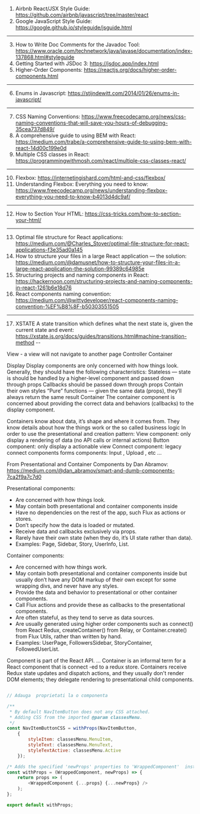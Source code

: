 1. Airbnb React/JSX Style Guide: https://github.com/airbnb/javascript/tree/master/react
2. Google JavaScript Style Guide: https://google.github.io/styleguide/jsguide.html
---
3. How to Write Doc Comments for the Javadoc Tool: https://www.oracle.com/technetwork/java/javase/documentation/index-137868.html#styleguide
4. Getting Started with JSDoc 3: https://jsdoc.app/index.html
5. Higher-Order Components: https://reactjs.org/docs/higher-order-components.html
---
6. Enums in Javascript: https://stijndewitt.com/2014/01/26/enums-in-javascript/
---
7. CSS Naming Conventions: https://www.freecodecamp.org/news/css-naming-conventions-that-will-save-you-hours-of-debugging-35cea737d849/
8. A comprehensive guide to using BEM with React: https://medium.com/trabe/a-comprehensive-guide-to-using-bem-with-react-14d00c199e0d
9. Multiple CSS classes in React: https://programmingwithmosh.com/react/multiple-css-classes-react/
---
10. Flexbox: https://internetingishard.com/html-and-css/flexbox/
11. Understanding Flexbox: Everything you need to know: https://www.freecodecamp.org/news/understanding-flexbox-everything-you-need-to-know-b4013d4dc9af/
---
12. How to Section Your HTML: https://css-tricks.com/how-to-section-your-html/
---
13. Optimal file structure for React applications: https://medium.com/@Charles_Stover/optimal-file-structure-for-react-applications-f3e35ad0a145
14. How to structure your files in a large React application — the solution: https://medium.com/@damusnet/how-to-structure-your-files-in-a-large-react-application-the-solution-99389c64985e
15. Structuring projects and naming components in React: https://hackernoon.com/structuring-projects-and-naming-components-in-react-1261b6e18d76
16. React components naming convention: https://medium.com/@wittydeveloper/react-components-naming-convention-%EF%B8%8F-b50303551505
---
17. XSTATE A state transition which defines what the next state is, given the current state and event: https://xstate.js.org/docs/guides/transitions.html#machine-transition-method
--

View - a view will not navigate to another page
Controller
Container

Display
Display components are only concerned with how things look. Generally, they should have the following characteristics:
Stateless — state is should be handled by a higher-level component and passed down through props
Callbacks should be passed down through props
Contain their own styles
“Pure” functions — given the same data (props), they’ll always return the same result
Container
The container component is concerned about providing the correct data and behaviors (callbacks) to the display component. 

Containers know about data, it’s shape and where it comes from. They know details about how the things work or the so called business logic
In order to use the presentational and creation pattern: 
View component: only display a rendering of data (no API calls or internal actions)
Button component: only display a actionable view
Connect component: legacy connect components
forms components: Input , Upload , etc …

From Presentational and Container Components by Dan Abramov: https://medium.com/@dan_abramov/smart-and-dumb-components-7ca2f9a7c7d0

Presentational components:
* Are concerned with how things look.
* May contain both presentational and container components inside
* Have no dependencies on the rest of the app, such Flux as actions or stores.
* Don’t specify how the data is loaded or mutated.
* Receive data and callbacks exclusively via props.
* Rarely have their own state (when they do, it’s UI state rather than data).
* Examples: Page, Sidebar, Story, UserInfo, List.

Container components:
* Are concerned with how things work.
* May contain both presentational and container components inside but usually don’t have any DOM markup of their own except for some wrapping divs, and never have any styles.
* Provide the data and behavior to presentational or other container components.
* Call Flux actions and provide these as callbacks to the presentational components.
* Are often stateful, as they tend to serve as data sources.
* Are usually generated using higher order components such as connect() from React Redux, createContainer() from Relay, or Container.create() from Flux Utils, rather than written by hand.
* Examples: UserPage, FollowersSidebar, StoryContainer, FollowedUserList.


Component is part of the React API. ... Container is an informal term for a React component that is connect -ed to a redux store. Containers receive Redux state updates and dispatch actions, and they usually don't render DOM elements; they delegate rendering to presentational child components.
```js

// Adauga  proprietati la o componenta

/**
 * By default NavItemButton does not any CSS attached. 
 * Adding CSS from the imported @param classesMenu.
 */
const NavItemButtonCSS = withProps(NavItemButton, 
    {
        styleItem: classesMenu.MenuItem, 
        styleText: classesMenu.MenuText, 
        styleTextActive: classesMenu.Active
    });

/* Adds the specified 'newProps' properties to 'WrappedComponent'  instance */
const withProps = (WrappedComponent, newProps) => {
    return props => (
        <WrappedComponent {...props} {...newProps} />
    );
};

export default withProps;
```


